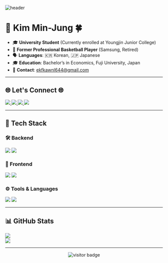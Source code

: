 <!-- 상단 헤더 배너 -->
![header](https://capsule-render.vercel.app/api?type=waving&color=6994CDEE&height=100&section=header)

# 🐑 Kim Min-Jung 🍀

- 🎓 **University Student** (Currently enrolled at Youngjin Junior College)  
- 🏀 **Former Professional Basketball Player** (Samsung, Retired)  
- 🗣️ **Languages**: 🇰🇷 Korean, 🇯🇵 Japanese  
- 🎓 **Education**: Bachelor’s in Economics, Fuji University, Japan  
- 📧 **Contact**: [ekfkawnl644@gmail.com](mailto:ekfkawnl644@gmail.com)

---

## 🌐 Let's Connect 🌐

<p>
  <a href="https://github.com/mj99k14">
    <img src="https://img.shields.io/badge/GitHub-181717?style=flat-square&logo=github&logoColor=white"/>
  </a>
  <a href="https://www.instagram.com/minjung_K13/">
    <img src="https://img.shields.io/badge/Instagram-E4405F?style=flat-square&logo=Instagram&logoColor=white"/>
  </a>
  <a href="mailto:ekfkawnl644@gmail.com">
    <img src="https://img.shields.io/badge/Gmail-d14836?style=flat-square&logo=Gmail&logoColor=white"/>
  </a>
  <a href="https://zenn.dev/kmj13">
    <img src="https://img.shields.io/badge/Zenn-3EA8FF?style=flat-square&logo=zenn&logoColor=white"/>
  </a>
</p>

---

## 🧰 Tech Stack

### 🛠️ Backend
<p>
  <img src="https://img.shields.io/badge/Node.js-339933?style=flat-square&logo=Node.js&logoColor=white"/>
  <img src="https://img.shields.io/badge/PHP-777BB4?style=flat-square&logo=PHP&logoColor=white"/>
</p>

### 🎨 Frontend
<p>
  <img src="https://img.shields.io/badge/HTML5-E34F26?style=flat-square&logo=HTML5&logoColor=white"/>
  <img src="https://img.shields.io/badge/Vue.js-4FC08D?style=flat-square&logo=Vue.js&logoColor=white"/>
</p>

### ⚙️ Tools & Languages
<p>
  <img src="https://img.shields.io/badge/Java-007396?style=flat-square&logo=Java&logoColor=white"/>
  <img src="https://img.shields.io/badge/Python-3766AB?style=flat-square&logo=Python&logoColor=white"/>
</p>

---

## 📊 GitHub Stats

<p>
  <img src="https://github-readme-stats.vercel.app/api?username=mj99k14&show_icons=true&theme=default&hide_border=false"/>
  <br/>
  <img src="https://github-readme-stats.vercel.app/api/top-langs/?username=mj99k14&layout=compact&theme=default&hide_border=false"/>
</p>

---

<p align="center">
  <img src="https://komarev.com/ghpvc/?username=mj99k14&style=flat-square&color=blue" alt="visitor badge"/>
</p>
